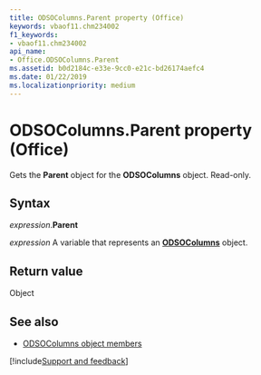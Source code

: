 ```yaml
---
title: ODSOColumns.Parent property (Office)
keywords: vbaof11.chm234002
f1_keywords:
- vbaof11.chm234002
api_name:
- Office.ODSOColumns.Parent
ms.assetid: b0d2184c-e33e-9cc0-e21c-bd26174aefc4
ms.date: 01/22/2019
ms.localizationpriority: medium
---
```



# ODSOColumns.Parent property (Office)

Gets the **Parent** object for the **ODSOColumns** object. Read-only.


## Syntax

_expression_.**Parent**

_expression_ A variable that represents an **[ODSOColumns](Office.ODSOColumns.md)** object.


## Return value

Object


## See also

- [ODSOColumns object members](overview/Library-Reference/odsocolumns-members-office.md)



[!include[Support and feedback](~/includes/feedback-boilerplate.md)]
